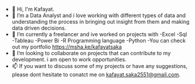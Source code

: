 - 👋 Hi, I'm Kafayat.
- 👀 I’m a Data Analyst and i love working with different types of data and understanding the process in bringing out insight from them and making data driven decisions. 
- 🌱 I’m currently a freelancer and ive worked on projects with 
  -Excel
  -Sql
  -Tableau
  -Power Bi
  -R Programming language 
  -Python
-You can check out my portfolio https://msha.ke/kafayatsaka
- 💞️ I’m looking to collaborate on projects that can contribute to my development. i am open to work opportunities.
- 📫 If you want to discuss some of my projects or have any suggestions, please dont hesitate to conatct me on kafayat.saka2551@gmail.com.

<!---
Kafayatjumai/Kafayatjumai is a ✨ special ✨ repository because its `README.md` (this file) appears on your GitHub profile.
You can click the Preview link to take a look at your changes.
--->
